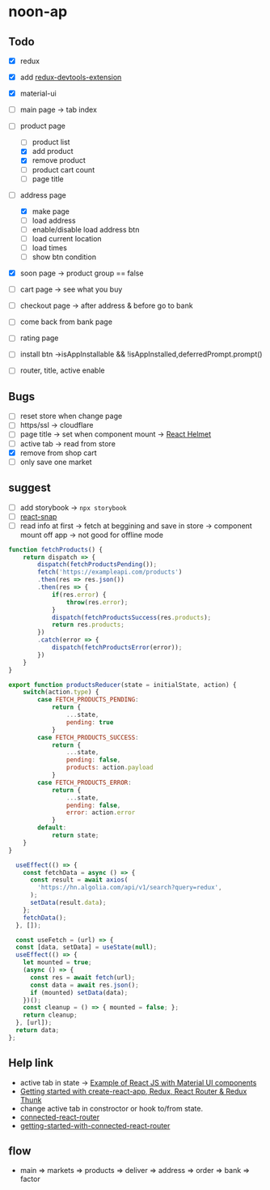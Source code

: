 # noon-ap

## Todo

- [x] redux
- [x] add [redux-devtools-extension](https://github.com/zalmoxisus/redux-devtools-extension)
- [x] material-ui

- [ ] main page -> tab index
- [ ] product page
  - [ ] product list
  - [x] add product
  - [x] remove product
  - [ ] product cart count
  - [ ] page title
- [ ] address page
  - [x] make page
  - [ ] load address
  - [ ] enable/disable load address btn
  - [ ] load current location
  - [ ] load times
  - [ ] show btn condition
- [x] soon page -> product group == false
- [ ] cart page -> see what you buy
- [ ] checkout page -> after address & before go to bank
- [ ] come back from bank page
- [ ] rating page

- [ ] install btn ->isAppInstallable && !isAppInstalled,deferredPrompt.prompt()
- [ ] router, title, active enable

## Bugs

- [ ] reset store when change page
- [ ] https/ssl -> cloudflare
- [ ] page title -> set when component mount -> [React Helmet](https://github.com/nfl/react-helmet)
- [ ] active tab -> read from store
- [x] remove from shop cart
- [ ] only save one market

## suggest

- [ ] add storybook -> `npx storybook`
- [ ] [react-snap](https://github.com/stereobooster/react-snap)
- [ ] read info at first -> fetch at beggining and save in store -> component mount off app -> not good for offline mode

```js
function fetchProducts() {
    return dispatch => {
        dispatch(fetchProductsPending());
        fetch('https://exampleapi.com/products')
        .then(res => res.json())
        .then(res => {
            if(res.error) {
                throw(res.error);
            }
            dispatch(fetchProductsSuccess(res.products);
            return res.products;
        })
        .catch(error => {
            dispatch(fetchProductsError(error));
        })
    }
}

export function productsReducer(state = initialState, action) {
    switch(action.type) {
        case FETCH_PRODUCTS_PENDING:
            return {
                ...state,
                pending: true
            }
        case FETCH_PRODUCTS_SUCCESS:
            return {
                ...state,
                pending: false,
                products: action.payload
            }
        case FETCH_PRODUCTS_ERROR:
            return {
                ...state,
                pending: false,
                error: action.error
            }
        default:
            return state;
    }
}

  useEffect(() => {
    const fetchData = async () => {
      const result = await axios(
        'https://hn.algolia.com/api/v1/search?query=redux',
      );
      setData(result.data);
    };
    fetchData();
  }, []);

  const useFetch = (url) => {
  const [data, setData] = useState(null);
  useEffect(() => {
    let mounted = true;
    (async () => {
      const res = await fetch(url);
      const data = await res.json();
      if (mounted) setData(data);
    })();
    const cleanup = () => { mounted = false; };
    return cleanup;
  }, [url]);
  return data;
};
```

## Help link

- active tab in state -> [Example of React JS with Material UI components](https://www.golangprograms.com/example-of-react-js-with-material-ui-components.html)
- [Getting started with create-react-app, Redux, React Router & Redux Thunk](https://medium.com/@notrab/getting-started-with-create-react-app-redux-react-router-redux-thunk-d6a19259f71f)
- change active tab in constroctor or hook to/from state.
- [connected-react-router](https://github.com/supasate/connected-react-router)
- [getting-started-with-connected-react-router](https://subscription.packtpub.com/book/web_development/9781789532555/8/ch08lvl1sec46/getting-started-with-connected-react-router)

## flow

- main => markets => products => deliver => address => order => bank => factor
